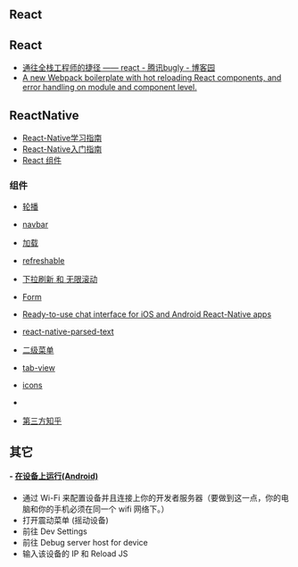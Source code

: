 ## React


## React

- [通往全栈工程师的捷径 —— react - 腾讯bugly - 博客园](http://www.cnblogs.com/bugly/p/4988842.html)
- [A new Webpack boilerplate with hot reloading React components, and error handling on module and component level.](https://github.com/gaearon/react-transform-boilerplate)

## ReactNative

- [React-Native学习指南](https://github.com/ele828/react-native-guide)
- [React-Native入门指南](https://github.com/vczero/react-native-lesson)
- [React 组件](https://react.parts/native)

### 组件

- [轮播](https://github.com/leecade/react-native-swiper)
- [navbar](https://github.com/react-native-fellowship/react-native-navbar)
- [加载](https://github.com/FaridSafi/react-native-gifted-spinner)
- [refreshable](https://github.com/jsdf/react-native-refreshable-listview)
- [下拉刷新 和 无限滚动](https://github.com/FaridSafi/react-native-gifted-listview)
- [Form](https://github.com/FaridSafi/react-native-gifted-form)
- [Ready-to-use chat interface for iOS and Android React-Native apps](https://github.com/FaridSafi/react-native-gifted-messenger)
- [react-native-parsed-text](https://github.com/taskrabbit/react-native-parsed-text)
- [二级菜单](https://github.com/vczero/react-native-tab-menu)
- [tab-view](https://github.com/brentvatne/react-native-scrollable-tab-view)
- [icons](https://github.com/oblador/react-native-vector-icons)
- [](https://github.com/aksonov/react-native-tableview)

- [第三方知乎](https://github.com/race604/ZhiHuDaily-React-Native)


## 其它

#### - [在设备上运行(Android)](http://wiki.jikexueyuan.com/project/react-native/RunningOnDeviceAndroid.html)

- 通过 Wi-Fi 来配置设备并且连接上你的开发者服务器（要做到这一点，你的电脑和你的手机必须在同一个 wifi 网络下。）
- 打开震动菜单 (摇动设备)
- 前往 Dev Settings
- 前往 Debug server host for device
- 输入该设备的 IP 和 Reload JS
